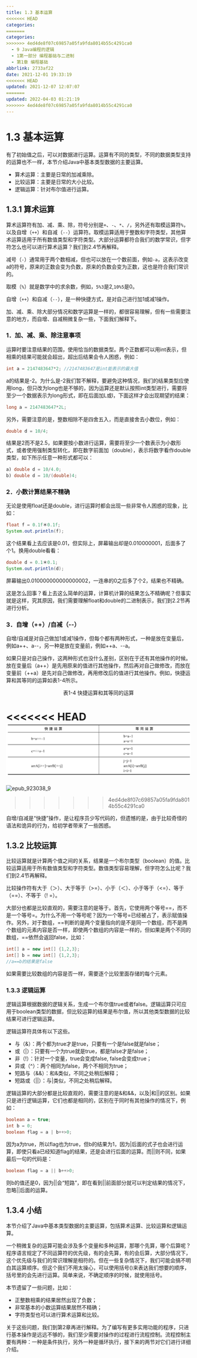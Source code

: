 ```yaml
---
title: 1.3 基本运算
<<<<<<< HEAD
categories:
=======
categories: 
>>>>>>> 4ed4de8f07c69857a05fa9fda8014b55c4291ca0
  - 9 Java编程的逻辑
  - 1第一部分 编程基础与二进制
  - 第1章 编程基础
abbrlink: 2733af22
date: 2021-12-01 19:33:19
<<<<<<< HEAD
updated: 2021-12-07 12:07:07
=======
updated: 2022-04-03 01:21:19
>>>>>>> 4ed4de8f07c69857a05fa9fda8014b55c4291ca0
---
```

# 1.3 基本运算
有了初始值之后，可以对数据进行运算。运算有不同的类型，不同的数据类型支持的运算也不一样，本节介绍Java中基本类型数据的主要运算。

- 算术运算：主要是日常的加减乘除。
- 比较运算：主要是日常的大小比较。
- 逻辑运算：针对布尔值进行运算。

## 1.3.1 算术运算
算术运算符有加、减、乘、除，符号分别是`+`、`-`、`*`、`/`，另外还有取模运算符`%`，以及自增（`++`）和自减（`--`）运算符。取模运算适用于整数和字符类型，其他算术运算适用于所有数值类型和字符类型。大部分运算都符合我们的数学常识，但字符怎么也可以进行算术运算？我们到2.4节再解释。

减号（`-`）通常用于两个数相减，但也可以放在一个数前面，例如`-a`，这表示改变a的符号，原来的正数会变为负数，原来的负数会变为正数，这也是符合我们常识的。

取模（`%`）就是数学中的求余数，例如，`5%3`是2,`10%5`是0。

自增（`++`）和自减（`--`），是一种快捷方式，是对自己进行加1或减1操作。

加、减、乘、除大部分情况和数学运算是一样的，都很容易理解，但有一些需要注意的地方，而自增、自减稍微复杂一些，下面我们解释下。

### 1．加、减、乘、除注意事项
运算时要注意结果的范围，使用恰当的数据类型。两个正数都可以用int表示，但相乘的结果可能就会超出，超出后结果会令人困惑，例如：

```java
int a = 2147483647*2; //2147483647是int能表示的最大值
```

a的结果是-2。为什么是-2我们暂不解释，要避免这种情况，我们的结果类型应使用long，但只改为long也是不够的，因为运算还是默认按照int类型进行，需要将至少一个数据表示为long形式，即在后面加L或l，下面这样才会出现期望的结果：

```java
long a = 2147483647*2L;
```

另外，需要注意的是，整数相除不是四舍五入，而是直接舍去小数位，例如：

```java
double d = 10/4;
```

结果是2而不是2.5，如果要按小数进行运算，需要将至少一个数表示为小数形式，或者使用强制类型转化，即在数字前面加（double），表示将数字看作double类型，如下所示任意一种形式都可以：

```java
a) double d = 10/4.0;
b) double d = 10/(double)4;
```

### 2．小数计算结果不精确
无论是使用float还是double，进行运算时都会出现一些非常令人困惑的现象，比如：

```java
float f = 0.1f＊0.1f;
System.out.println(f);
```

这个结果看上去应该是0.01，但实际上，屏幕输出却是0.010000001，后面多了个1。换用double看看：

```java
double d = 0.1＊0.1;
System.out.println(d);
```

屏幕输出0.010000000000000002，一连串的0之后多了个2，结果也不精确。

这是怎么回事？看上去这么简单的运算，计算机计算的结果怎么不精确呢？但事实就是这样，究其原因，我们需要理解float和double的二进制表示，我们到2.2节再进行分析。

### 3．自增（++）/自减（--）
自增/自减是对自己做加1或减1操作，但每个都有两种形式，一种是放在变量后，例如a++、a--，另一种是放在变量前，例如++a、--a。

如果只是对自己操作，这两种形式也没什么差别，区别在于还有其他操作的时候。放在变量后（a++）是先用原来的值进行其他操作，然后再对自己做修改，而放在变量前（++a）是先对自己做修改，再用修改后的值进行其他操作。例如，快捷运算和其等同的运算如表1-4所示。

<center>表1-4 快捷运算和其等同的运算</center>


<<<<<<< HEAD
![epub_923038_9](https://raw.githubusercontent.com/lanlan2017/images/master/Blog/Sum/20211130222328.jpeg)
=======
![epub_923038_9](https://gitee.com/XiaoLan223/images/raw/master/Blog/Sum/20211130222328.jpeg)
>>>>>>> 4ed4de8f07c69857a05fa9fda8014b55c4291ca0

自增/自减是“快捷”操作，是让程序员少写代码的，但遗憾的是，由于比较奇怪的语法和诡异的行为，给初学者带来了一些困惑。

## 1.3.2 比较运算
比较运算就是计算两个值之间的关系，结果是一个布尔类型（boolean）的值。比较运算适用于所有数值类型和字符类型。数值类型容易理解，但字符怎么比呢？我们到2.4节再解释。

比较操作符有大于（＞）、大于等于（>=）、小于（＜）、小于等于（<=）、等于（==）、不等于（! =）。

大部分也都是比较直观的，需要注意的是等于。首先，它使用两个等号==，而不是一个等号=。为什么不用一个等号呢？因为一个等号=已经被占了，表示赋值操作。另外，对于数组，==判断的是两个变量指向的是不是同一个数组，而不是两个数组的元素内容是否一样，即使两个数组的内容是一样的，但如果是两个不同的数组，==依然会返回false，比如：

```java
int[] a = new int[] {1,2,3};
int[] b = new int[] {1,2,3};
//a==b的结果是false
```

如果需要比较数组的内容是否一样，需要逐个比较里面存储的每个元素。

### 1.3.3 逻辑运算
逻辑运算根据数据的逻辑关系，生成一个布尔值true或者false。逻辑运算只可应用于boolean类型的数据，但比较运算的结果是布尔值，所以其他类型数据的比较结果可进行逻辑运算。

逻辑运算符具体有以下这些。

- 与（&）：两个都为true才是true，只要有一个是false就是false；
- 或（|）：只要有一个为true就是true，都是false才是false；
- 非（!）：针对一个变量，true会变成false, false会变成true；
- 异或（^）：两个相同为false，两个不相同为true；
- 短路与（&&）：和&类似，不同之处稍后解释；
- 短路或（||）：与|类似，不同之处稍后解释。

逻辑运算的大部分都是比较直观的，需要注意的是&和&&，以及|和||的区别。如果只是进行逻辑运算，它们也都是相同的，区别在于同时有其他操作的情况下，例如：

```java
boolean a = true;
int b = 0;
boolean flag = a | b++>0;
```

因为a为true，所以flag也为true，但b的结果为1，因为|后面的式子也会进行运算，即使只看a已经知道flag的结果，还是会进行后面的运算。而||则不同，如果最后一句的代码是：

```java
boolean flag = a || b++>0;
```

则b的值还是0，因为||会“短路”，即在看到||前面部分就可以判定结果的情况下，忽略||后面的运算。

## 1.3.4 小结
本节介绍了Java中基本类型数据的主要运算，包括算术运算、比较运算和逻辑运算。

一个稍微复杂的运算可能会涉及多个变量和多种运算，那哪个先算，哪个后算呢？程序语言规定了不同运算符的优先级，有的会先算，有的会后算，大部分情况下，这个优先级与我们的常识理解是相符的。但在一些复杂情况下，我们可能会搞不明白其运算顺序。但这个我们不用太操心，可以使用括号()来表达我们想要的顺序，括号里的会先进行运算。简单来说，不确定顺序的时候，就使用括号。

本节遗留了一些问题，比如：
- 正整数相乘的结果居然出现了负数；
- 非常基本的小数运算结果居然不精确；
- 字符类型也可以进行算术运算和比较。

关于这些问题，我们到第2章再进行解释。为了编写有更多实用功能的程序，只进行基本操作是远远不够的，我们至少需要对操作的过程进行流程控制。流程控制主要有两种：一种是条件执行，另外一种是循环执行，接下来的两节对它们进行详细介绍。
